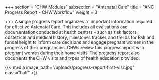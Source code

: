 +++
section = "CHW Modules"
subsection = "Antenatal Care"
title = "ANC Progress Report - CHW Workflow"
weight = 3

+++
A single progress report organizes all important information required for effective Antenatal Care. This includes all evaluations and documentation conducted at health centers - such as risk factors, obstetrical and medical history, milestones tracker, and trends for BMI and fundal height to inform care decisions and engage pregnant women in the progress of their pregnancies. CHWs review this progress report with pregnant women during their home visits. The progress report also documents the CHW visits and types of health education provided.

{{< media image_path="/uploads/progress-report-first-visit.jpg" class="half" >}}